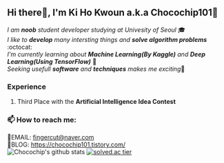 ## Hi there👋, I'm Ki Ho Kwoun a.k.a Chocochip101:cookie:   

*I am **noob** student developer studying at Univesity of Seoul* :mortar_board:   
*I like to **develop** many intersting things and **solve algorithm problems*** :octocat:         
*I'm currently learning about **Machine Learning(By Kaggle)** and **Deep Learning(Using TensorFlow)*** :pencil:   
*Seeking usefull **software** and **techniques** makes me exciting*:tongue:   

### Experience    
  1. Third Place with the **Artificial Intelligence Idea Contest**    
   

### 📫 How to reach me:    
:email:EMAIL: <fingercut@naver.com>   
:postbox:BLOG: <https://chocochip101.tistory.com/>      
![Chocochip's github stats](https://github-readme-stats.vercel.app/api?username=Chocochip101&show_icons=true)  [![solved.ac tier](http://mazassumnida.wtf/api/generate_badge?boj=kiho1998)](https://solved.ac/kiho1998)

<!--
**Chocochip101/Chocochip101** is a ✨ _special_ ✨ repository because its `README.md` (this file) appears on your GitHub profile.

Here are some ideas to get you started:

- 🔭 I’m currently working on ...
- 🌱 I’m currently learning ...
- 👯 I’m looking to collaborate on ...
- 🤔 I’m looking for help with ...
- 💬 Ask me about ...
- 📫 How to reach me: ...
- 😄 Pronouns: ...
- ⚡ Fun fact: ...
-->
